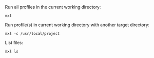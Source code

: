 Run all profiles in the current working directory:

```
mxl
```

Run profile(s) in current working directory with another target directory:

```
mxl -c /usr/local/project
```

List files:

```
mxl ls
```

